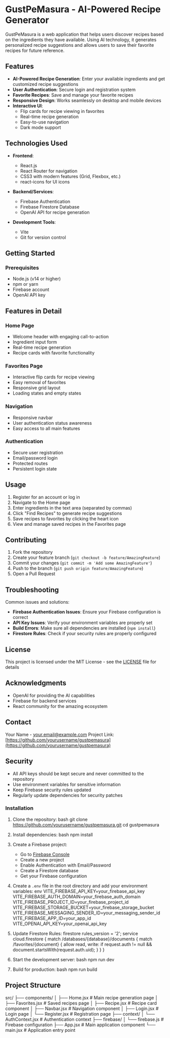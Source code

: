 # GustPeMasura - AI-Powered Recipe Generator

GustPeMasura is a web application that helps users discover recipes based on the ingredients they have available. Using AI technology, it generates personalized recipe suggestions and allows users to save their favorite recipes for future reference.

## Features

- **AI-Powered Recipe Generation**: Enter your available ingredients and get customized recipe suggestions
- **User Authentication**: Secure login and registration system
- **Favorite Recipes**: Save and manage your favorite recipes
- **Responsive Design**: Works seamlessly on desktop and mobile devices
- **Interactive UI**:
  - Flip cards for recipe viewing in favorites
  - Real-time recipe generation
  - Easy-to-use navigation
  - Dark mode support

## Technologies Used

- **Frontend**:

  - React.js
  - React Router for navigation
  - CSS3 with modern features (Grid, Flexbox, etc.)
  - react-icons for UI icons

- **Backend/Services**:

  - Firebase Authentication
  - Firebase Firestore Database
  - OpenAI API for recipe generation

- **Development Tools**:
  - Vite
  - Git for version control

## Getting Started

### Prerequisites

- Node.js (v14 or higher)
- npm or yarn
- Firebase account
- OpenAI API key

## Features in Detail

### Home Page

- Welcome header with engaging call-to-action
- Ingredient input form
- Real-time recipe generation
- Recipe cards with favorite functionality

### Favorites Page

- Interactive flip cards for recipe viewing
- Easy removal of favorites
- Responsive grid layout
- Loading states and empty states

### Navigation

- Responsive navbar
- User authentication status awareness
- Easy access to all main features

### Authentication

- Secure user registration
- Email/password login
- Protected routes
- Persistent login state

## Usage

1. Register for an account or log in
2. Navigate to the Home page
3. Enter ingredients in the text area (separated by commas)
4. Click "Find Recipes" to generate recipe suggestions
5. Save recipes to favorites by clicking the heart icon
6. View and manage saved recipes in the Favorites page

## Contributing

1. Fork the repository
2. Create your feature branch (`git checkout -b feature/AmazingFeature`)
3. Commit your changes (`git commit -m 'Add some AmazingFeature'`)
4. Push to the branch (`git push origin feature/AmazingFeature`)
5. Open a Pull Request

## Troubleshooting

Common issues and solutions:

- **Firebase Authentication Issues**: Ensure your Firebase configuration is correct
- **API Key Issues**: Verify your environment variables are properly set
- **Build Errors**: Make sure all dependencies are installed (`npm install`)
- **Firestore Rules**: Check if your security rules are properly configured

## License

This project is licensed under the MIT License - see the [LICENSE](LICENSE) file for details

## Acknowledgments

- OpenAI for providing the AI capabilities
- Firebase for backend services
- React community for the amazing ecosystem

## Contact

Your Name - your.email@example.com
Project Link: [https://github.com/yourusername/gustpemasura](https://github.com/yourusername/gustpemasura)

## Security

- All API keys should be kept secure and never committed to the repository
- Use environment variables for sensitive information
- Keep Firebase security rules updated
- Regularly update dependencies for security patches

### Installation

1. Clone the repository:
   bash
   git clone https://github.com/yourusername/gustpemasura.git
   cd gustpemasura

2. Install dependencies:
   bash
   npm install

3. Create a Firebase project:

   - Go to [Firebase Console](https://console.firebase.google.com/)
   - Create a new project
   - Enable Authentication with Email/Password
   - Create a Firestore database
   - Get your Firebase configuration

4. Create a `.env` file in the root directory and add your environment variables:
   env
   VITE_FIREBASE_API_KEY=your_firebase_api_key
   VITE_FIREBASE_AUTH_DOMAIN=your_firebase_auth_domain
   VITE_FIREBASE_PROJECT_ID=your_firebase_project_id
   VITE_FIREBASE_STORAGE_BUCKET=your_firebase_storage_bucket
   VITE_FIREBASE_MESSAGING_SENDER_ID=your_messaging_sender_id
   VITE_FIREBASE_APP_ID=your_app_id
   VITE_OPENAI_API_KEY=your_openai_api_key

5. Update Firestore Rules:
   firestore
   rules_version = '2';
   service cloud.firestore {
   match /databases/{database}/documents {
   match /favorites/{document} {
   allow read, write: if request.auth != null &&
   document.startsWith(request.auth.uid);
   }
   }
   }

6. Start the development server:
   bash
   npm run dev

7. Build for production:
   bash
   npm run build

## Project Structure

src/
├── components/
│ ├── Home.jsx # Main recipe generation page
│ ├── Favorites.jsx # Saved recipes page
│ ├── Recipe.jsx # Recipe card component
│ ├── Navbar.jsx # Navigation component
│ ├── Login.jsx # Login page
│ └── Register.jsx # Registration page
├── context/
│ └── AuthContext.jsx # Authentication context
├── firebase/
│ └── firebase.js # Firebase configuration
├── App.jsx # Main application component
└── main.jsx # Application entry point
